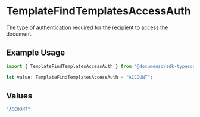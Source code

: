 # TemplateFindTemplatesAccessAuth

The type of authentication required for the recipient to access the document.

## Example Usage

```typescript
import { TemplateFindTemplatesAccessAuth } from "@documenso/sdk-typescript/models/operations";

let value: TemplateFindTemplatesAccessAuth = "ACCOUNT";
```

## Values

```typescript
"ACCOUNT"
```